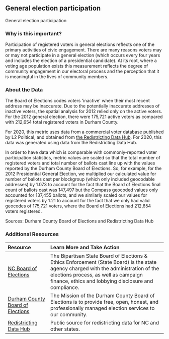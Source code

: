## General election participation
General election participation

### Why is this important?
Participation of registered voters in general elections reflects one of the primary activities of civic engagement. There are many reasons voters may or may not participate in a general election (which occurs every four years and includes the election of a presidential candidate). At its root, where a voting age population exists this measurement reflects the degree of community engagement in our electoral process and the perception that it is meaningful in the lives of community members.

### About the Data
The Board of Elections codes voters 'inactive' when their most recent address may be inaccurate. Due to the potentially inaccurate addresses of inactive voters, the spatial analysis for 2012 relied only on the active voters. For the 2012 general election, there were 175,721 active voters as compared with 212,654 total registered voters in Durham County.

For 2020, this metric uses data from a commercial voter database published by L2 Political, and obtained from [the Redistricting Data Hub](https://redistrictingdatahub.org/). For 2020, this data was generated using data from the Redistricting Data Hub.

In order to have data which is comparable with commonly-reported voter participation statistics, metric values are scaled so that the total number of registered voters and total number of ballots cast line up with the values reported by the Durham County Board of Elections. So, for example, for the 2012 Presidential General Election, we multiplied our calculated value for number of ballots cast per blockgroup (which only included geocodable addresses) by 1.073 to account for the fact that the Board of Elections final count of ballots cast was 147,497 but the Compass geocoded values only accounted for 137,455 ballots, and we similarly scaled our values for registered voters by 1.21 to account for the fact that we only had valid geocodes of 175,721 voters, where the Board of Elections had 212,654 voters registered.

Sources: Durham County Board of Elections and Redistricting Data Hub

### Additional Resources

|Resource | Learn More and Take Action | 
|:--- | :--- |
|[NC Board of Elections](https://www.ncsbe.gov/) |  The Bipartisan State Board of Elections & Ethics Enforcement (State Board) is the state agency charged with the administration of the elections process, as well as campaign finance, ethics and lobbying disclosure and compliance.
|[Durham County Board of Elections](https://www.dcovotes.com/)| The Mission of the Durham County Board of Elections is to provide free, open, honest, and professionally managed election services to our community.
|[Redistricting Data Hub](https://redistrictingdatahub.org/)|Public source for redistricting data for NC and other states.|
